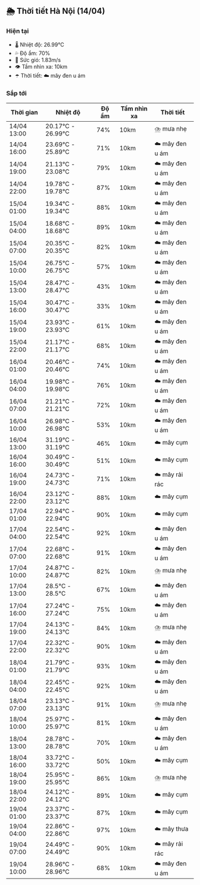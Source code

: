 ## 🌦️ Thời tiết Hà Nội (14/04)

### Hiện tại

- 🌡️ Nhiệt độ: 26.99℃
- 💦 Độ ẩm: 70%
- 💨 Sức gió: 1.83m/s
- 👁️ Tầm nhìn xa: 10km
- ☂️ Thời tiết: ☁️ mây đen u ám

### Sắp tới

| Thời gian | Nhiệt độ | Độ ẩm | Tầm nhìn xa | Thời tiết |
| --- | --- | --- | --- | --- |
| 14/04 13:00 | 20.17℃ - 26.99℃ | 74% | 10km | ⛈️ mưa nhẹ |
| 14/04 16:00 | 23.69℃ - 25.89℃ | 71% | 10km | ☁️ mây đen u ám |
| 14/04 19:00 | 21.13℃ - 23.08℃ | 79% | 10km | ☁️ mây đen u ám |
| 14/04 22:00 | 19.78℃ - 19.78℃ | 87% | 10km | ☁️ mây đen u ám |
| 15/04 01:00 | 19.34℃ - 19.34℃ | 88% | 10km | ☁️ mây đen u ám |
| 15/04 04:00 | 18.68℃ - 18.68℃ | 89% | 10km | ☁️ mây đen u ám |
| 15/04 07:00 | 20.35℃ - 20.35℃ | 82% | 10km | ☁️ mây đen u ám |
| 15/04 10:00 | 26.75℃ - 26.75℃ | 57% | 10km | ☁️ mây đen u ám |
| 15/04 13:00 | 28.47℃ - 28.47℃ | 43% | 10km | ☁️ mây đen u ám |
| 15/04 16:00 | 30.47℃ - 30.47℃ | 33% | 10km | ☁️ mây đen u ám |
| 15/04 19:00 | 23.93℃ - 23.93℃ | 61% | 10km | ☁️ mây đen u ám |
| 15/04 22:00 | 21.17℃ - 21.17℃ | 68% | 10km | ☁️ mây đen u ám |
| 16/04 01:00 | 20.46℃ - 20.46℃ | 74% | 10km | ☁️ mây đen u ám |
| 16/04 04:00 | 19.98℃ - 19.98℃ | 76% | 10km | ☁️ mây đen u ám |
| 16/04 07:00 | 21.21℃ - 21.21℃ | 72% | 10km | ☁️ mây đen u ám |
| 16/04 10:00 | 26.98℃ - 26.98℃ | 53% | 10km | ☁️ mây đen u ám |
| 16/04 13:00 | 31.19℃ - 31.19℃ | 46% | 10km | ☁️ mây cụm |
| 16/04 16:00 | 30.49℃ - 30.49℃ | 51% | 10km | ☁️ mây cụm |
| 16/04 19:00 | 24.73℃ - 24.73℃ | 71% | 10km | ☁️ mây rải rác |
| 16/04 22:00 | 23.12℃ - 23.12℃ | 88% | 10km | ☁️ mây cụm |
| 17/04 01:00 | 22.94℃ - 22.94℃ | 90% | 10km | ☁️ mây cụm |
| 17/04 04:00 | 22.54℃ - 22.54℃ | 92% | 10km | ☁️ mây đen u ám |
| 17/04 07:00 | 22.68℃ - 22.68℃ | 91% | 10km | ☁️ mây đen u ám |
| 17/04 10:00 | 24.87℃ - 24.87℃ | 82% | 10km | ⛈️ mưa nhẹ |
| 17/04 13:00 | 28.5℃ - 28.5℃ | 67% | 10km | ☁️ mây đen u ám |
| 17/04 16:00 | 27.24℃ - 27.24℃ | 75% | 10km | ☁️ mây đen u ám |
| 17/04 19:00 | 24.13℃ - 24.13℃ | 84% | 10km | ⛈️ mưa nhẹ |
| 17/04 22:00 | 22.32℃ - 22.32℃ | 90% | 10km | ☁️ mây đen u ám |
| 18/04 01:00 | 21.79℃ - 21.79℃ | 93% | 10km | ☁️ mây đen u ám |
| 18/04 04:00 | 22.45℃ - 22.45℃ | 92% | 10km | ☁️ mây đen u ám |
| 18/04 07:00 | 23.13℃ - 23.13℃ | 91% | 10km | ⛈️ mưa nhẹ |
| 18/04 10:00 | 25.97℃ - 25.97℃ | 81% | 10km | ☁️ mây đen u ám |
| 18/04 13:00 | 28.78℃ - 28.78℃ | 70% | 10km | ☁️ mây đen u ám |
| 18/04 16:00 | 33.72℃ - 33.72℃ | 50% | 10km | ☁️ mây cụm |
| 18/04 19:00 | 25.95℃ - 25.95℃ | 86% | 10km | ⛈️ mưa nhẹ |
| 18/04 22:00 | 24.12℃ - 24.12℃ | 89% | 10km | ☁️ mây cụm |
| 19/04 01:00 | 23.37℃ - 23.37℃ | 87% | 10km | ☁️ mây cụm |
| 19/04 04:00 | 22.86℃ - 22.86℃ | 97% | 10km | ☁️ mây thưa |
| 19/04 07:00 | 24.49℃ - 24.49℃ | 90% | 10km | ☁️ mây rải rác |
| 19/04 10:00 | 28.96℃ - 28.96℃ | 68% | 10km | ☁️ mây đen u ám |
